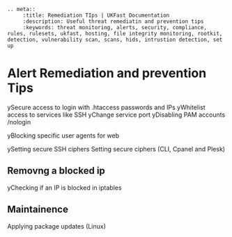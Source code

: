 ```eval_rst
.. meta::
     :title: Remediation TIps | UKFast Documentation
     :description: Useful threat remediatin and prevention tips
     :keywords: threat monitoring, alerts, security, compliance, rules, rulesets, ukfast, hosting, file integrity monitoring, rootkit, detection, vulnerability scan, scans, hids, intrustion detection, set up
```

# Alert Remediation and prevention Tips

ySecure access to login with .htaccess passwords and IPs
yWhitelist access to services like SSH
yChange service port
yDisabling PAM accounts /nologin

yBlocking specific user agents for web

ySetting secure SSH ciphers
Setting secure ciphers (CLI, Cpanel and Plesk)

## Removng a blocked ip
yChecking if an IP is blocked in iptables

## Maintainence
Applying package updates (Linux)



